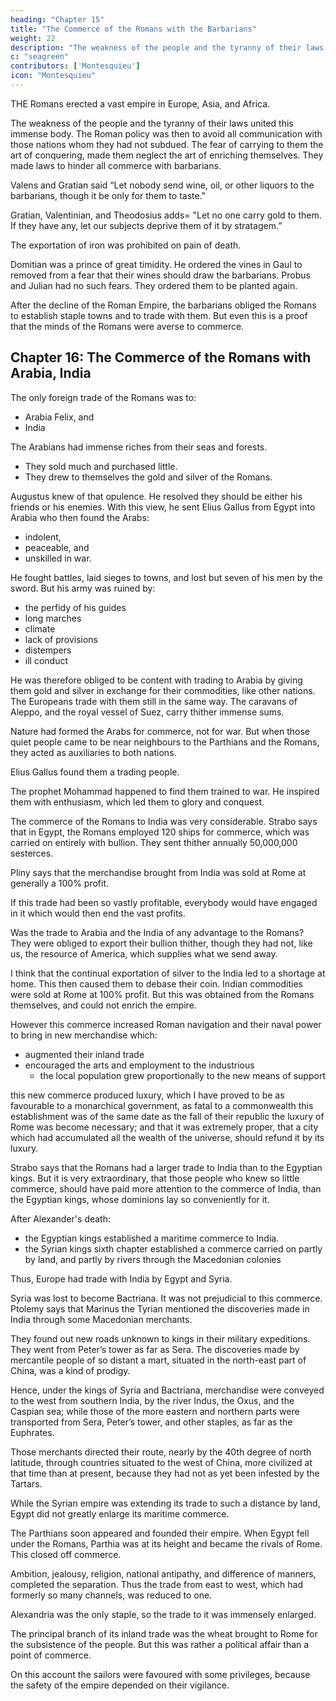 ```yaml
---
heading: "Chapter 15"
title: "The Commerce of the Romans with the Barbarians"
weight: 22
description: "The weakness of the people and the tyranny of their laws united this immense body. The Roman policy was then to avoid all communication with those nations whom they had not subdued"
c: "seagreen"
contributors: ['Montesquieu']
icon: "Montesquieu"
---
```




THE Romans erected a vast empire in Europe, Asia, and Africa.

The weakness of the people and the tyranny of their laws united this immense body. The Roman policy was then to avoid all communication with those nations whom they had not subdued. The fear of carrying to them the art of conquering, made them neglect the art of enriching themselves.
They made laws to hinder all commerce with barbarians.

Valens and Gratian said “Let nobody send wine, oil, or other liquors to the barbarians, though it be only for them to taste." 

Gratian, Valentinian, and Theodosius adds= "Let no one carry gold to them. If they have any, let our subjects deprive them of it by stratagem.”

The exportation of iron was prohibited on pain of death.

Domitian was a prince of great timidity. He ordered the vines in Gaul to removed from a fear that their wines should draw the barbarians. Probus and Julian had no such fears. They ordered them to be planted again.

After the decline of the Roman Empire, the barbarians obliged the Romans to establish staple towns and to trade with them. But even this is a proof that the minds of the Romans were averse to commerce.



## Chapter 16: The Commerce of the Romans with Arabia, India

The only foreign trade of the Romans was to:
- Arabia Felix, and
- India

The Arabians had immense riches from their seas and forests.
- They sold much and purchased little.
- They drew to themselves the gold and silver of the Romans.

Augustus knew of that opulence. He resolved they should be either his friends or his enemies.
With this view, he sent Elius Gallus from Egypt into Arabia who then found the Arabs:
- indolent, 
- peaceable, and 
- unskilled in war.

He fought battles, laid sieges to towns, and lost but seven of his men by the sword. But his army was ruined by:
- the perfidy of his guides
- long marches
- climate
- lack of provisions
- distempers
- ill conduct

He was therefore obliged to be content with trading to Arabia by giving them gold and silver in exchange for their commodities, like other nations. The Europeans trade with them still in the same way. The caravans of Aleppo, and the royal vessel of Suez, carry thither immense sums.

Nature had formed the Arabs for commerce, not for war. But when those quiet people came to be near neighbours to the Parthians and the Romans, they acted as auxiliaries to both nations.

Elius Gallus found them a trading people.

The prophet Mohammad happened to find them trained to war. He inspired them with enthusiasm, which led them to glory and conquest.

The commerce of the Romans to India was very considerable.
Strabo says that in Egypt, the Romans employed 120 ships for commerce, which was carried on entirely with bullion.
They sent thither annually 50,000,000 sesterces.

Pliny says that the merchandise brought from India was sold at Rome at generally a 100% profit.

If this trade had been so vastly profitable, everybody would have engaged in it which would then end the vast profits. 

Was the trade to Arabia and the India of any advantage to the Romans?
They were obliged to export their bullion thither, though they had not, like us, the resource of America, which supplies what we send away.

I think that the continual exportation of silver to the India led to a shortage at home. This then caused them to debase their coin. Indian commodities were sold at Rome at 100% profit. But this was obtained from the Romans themselves, and could not enrich the empire.

However this commerce increased Roman navigation and their naval power to bring in new merchandise which:
- augmented their inland trade
- encouraged the arts and employment to the industrious
  - the local population grew proportionally to the new means of support

this new commerce produced luxury, which I have proved to be as favourable to a monarchical government, as fatal to a commonwealth
this establishment was of the same date as the fall of their republic
the luxury of Rome was become necessary; and that it was extremely proper, that a city which had accumulated all the wealth of the universe, should refund it by its luxury.

Strabo says that the Romans had a larger trade to India than to the Egyptian kings.
But it is very extraordinary, that those people who knew so little commerce, should have paid more attention to the commerce of India, than the Egyptian kings, whose dominions lay so conveniently for it.

After Alexander's death:
- the Egyptian kings established a maritime commerce to India.
- the Syrian kings  sixth chapter established a commerce carried on partly by land, and partly by rivers through the Macedonian colonies

Thus, Europe had trade with India by Egypt and Syria.

Syria was lost to become Bactriana. It was not prejudicial to this commerce.
Ptolemy says that Marinus the Tyrian mentioned the discoveries made in India through some Macedonian merchants.

They found out new roads unknown to kings in their military expeditions.
They went from Peter’s tower as far as Sera. The discoveries made by mercantile people of so distant a mart, situated in the north-east part of China, was a kind of prodigy.

Hence, under the kings of Syria and Bactriana, merchandise were conveyed to the west from southern India, by the river Indus, the Oxus, and the Caspian sea;
while those of the more eastern and northern parts were transported from Sera, Peter’s tower, and other staples, as far as the Euphrates.

Those merchants directed their route, nearly by the 40th degree of north latitude, through countries situated to the west of China, more civilized at that time than at present, because they had not as yet been infested by the Tartars.

While the Syrian empire was extending its trade to such a distance by land, Egypt did not greatly enlarge its maritime commerce.


The Parthians soon appeared and founded their empire. When Egypt fell under the Romans, Parthia was at its height and became the rivals of Rome. This closed off commerce.

Ambition, jealousy, religion, national antipathy, and difference of manners, completed the separation. Thus the trade from east to west, which had formerly so many channels, was reduced to one.

Alexandria was the only staple, so the trade to it was immensely enlarged.

The principal branch of its inland trade was the wheat brought to Rome for the subsistence of the people.
But this was rather a political affair than a point of commerce.

On this account the sailors were favoured with some privileges, because the safety of the empire depended on their vigilance.

